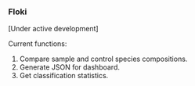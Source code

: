 ### Floki
[Under active development]

Current functions:
1. Compare sample and control species compositions.
2. Generate JSON for dashboard.
3. Get classification statistics.

